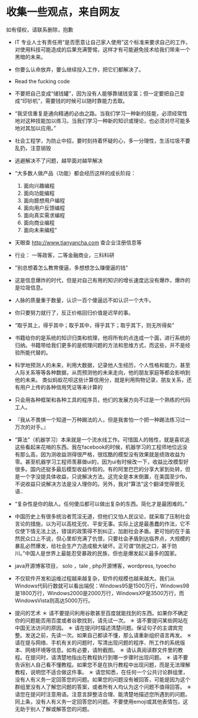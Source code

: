 # 收集一些观点，来自网友
如有侵权，请联系删除，抱歉

- IT 专业人士有责任用“是否愿意让自己家人使用”这个标准来要求自己的工作，对使用科技可能造成的后果充满警惕，这样才有可能避免技术给我们带来一个黑暗的未来。

- 你要么认命放弃，要么继续投入工作，把它们都解决了。

- Read the fucking code

- 不要把自己变成“储钱罐”，因为没有人能够靠储钱变富；但一定要把自己变成“印钞机”，需要钱的时候可以随时靠能力去取。

- “我坚信重复是通向精通的必由之路。当我们学习一种新的技能，必须经常性地对这种技能加以练习。当我们学习一种新的知识或理论，也必须对尽可能多地对其加以应用。”

- 社会工程学，为防止中招，要时刻持着怀疑的心，多一分理性，生活垃圾不要乱扔，注意销毁 

- 逃避解决不了问题，越早面对越早解决 

- “大多数人做产品（功能）都会经历这样的成长阶段： 
  1. 面向兴趣编程 
  2. 面向功能编程 
  3. 面向臆想用户编程 
  4. 面向用户反馈编程 
  5. 面向真实需求编程 
  6. 面向商业编程 
  7. 面向未来编程”
  
- 天眼查 http://www.tianyancha.com   查企业注册信息等
  
-   行业： 一等政客，二等金融商业，三科科研
  
-   "别总想着怎么教育傻逼，多想想怎么赚傻逼的钱"
  
-   这是信息爆炸的时代，但是对自己有用的知识的增长速度远没有爆炸，爆炸的是垃圾信息。
  
-  人脉的质量重于数量，认识一百个傻逼远不如认识一个大牛。
  
-   你只要努力就行了，反正价格回归价值是迟早的事。
- “取乎其上，得乎其中；取乎其中，得乎其下；取乎其下，则无所得矣”
  
- 书籍给你的是系统的知识归类和梳理，他将所有的点连成一个面，进行系统的归纳。书籍带给我们更多的是梳理问题的方法和思维方式，而这些，并不是经验所能代替的。
  
- 科学地预测人的未来，利用大数据，记录他人生经历，个人性格和能力，甚至人际关系等等各种数据，从而预测他的未来走向，他的朋友家庭等都会影响到他的未来。
  类似蚂蚁花呗这些计算信用分，就是利用购物记录，朋友关系，还有用户上传的各种信用凭证等来计算的
  
-  只会用各种框架和各种工具的程序员，他们的发展方向不过是一个熟练的代码工人。

- 『我从不畏惧一个知道一万种踢法的人，但是我害怕一个把一种踢法练习过一万次的对手。』

- “算法”（机器学习）本来就是一个流水线工作。可惜国人的贱性，就是喜欢追这些看起来花哨的东西。我在facebook的时候，机器学习的工程师地位远没有那么高，因为测收益测得很严格，很炫酷的模型没有效果就是绩效收益为零。甚至机器学习工程师羡慕做ui的，因为ui有时候改一下，收益比改模型好很多。国内还挺多最后模型收益作假的。有的阿里巴巴的分享大家到处转，但是一个字没提具体收益，只说解决方法。这完全是本末倒置，在美国至少fb，不说收益只说解决方法是没人理你的。另外，我对“算法”这个翻译觉得很无语..

- “复杂性是你的敌人。任何傻瓜都可以做出复杂的东西。简化才是最困难的。” 

- 中国历史上有很多统治者荒淫无道，但他们又怕人民议论，就采取了压制社会言论的措施，以为可以高枕无忧、平安无事。实际上这是最愚蠢的作法，它不仅使下情无法上达，错误的政策得不到纠正，加剧社会矛盾。更可怕的在于虽然民众口上不说，但心里却充满了仇恨，只要社会矛盾到达临界点，大规模的暴乱必然爆发，给社会生产力造成极大破坏。正可谓“防民之口，甚于防川。”中国人是世界上最能忍受暴政的民族，但也是爆发起义最多的国家。

- java开源博客项目， solo ，tale ,   php开源博客，wordpress, tyoecho

- 不仅软件开发和运维过程越来越复杂，软件的规模也越来越大。我们从Windows代码行数就可以看出端倪：Windows95是1500万行，Windows98是1800万行，Windows2000是2000万行，WindowsXP是3500万行，而WindowsVista则高达5000万行。

- 提问的艺术
  ＊ 请不要提问利用谷歌甚至百度就能找到的东西。如果你不确定你的问题能否用百度或者谷歌找到，请先试一次。
  ＊ 请不要提问某些网站在中国无法访问的原因。
  ＊ 请在提问时描述清楚问题。保证句子的主谓宾完整。发送之前，先读一次。如果自己都读不懂，那么请重新组织语言再发。
  ＊ 请在提与网络、手机有关的问题时，写清出现问题的程序、所工作的系统版本、网络环境等信息。如有必要，请附截图。
  ＊ 请认真阅读群文件里的教程。在提问时，请清楚地指出在教程执行到哪一步骤时出现问题。
  ＊ 请不要告诉别人自己看不懂教程。如果您不是在执行教程中出现问题，而是无法理解教程，说明您不适合做这件事。
  ＊ 请您知悉，在任何一个公共讨论群组里，没有人有义务一定回答您的问题。如果您的问题没有被回答，可能是因为这个群组里没有人了解您问题的答案，或者所有人均认为这个问题不值得回答。
  ＊ 请您在提问时注意用语。注意言辞整洁合理、能清楚地描述您所遇到的问题。同上条，没有人有义务一定回答您的问题。不要使用emoji或其他表情包，这无助于别人了解或解答您的问题。